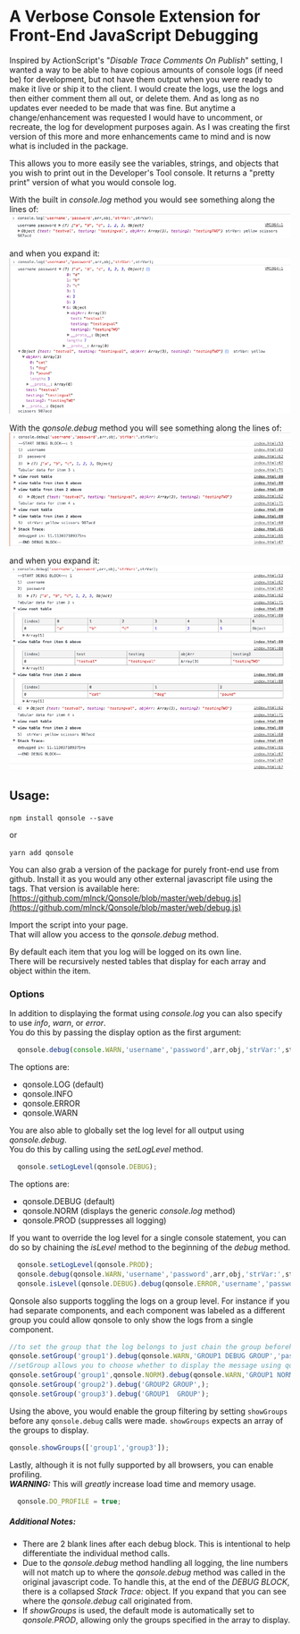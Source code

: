 # A Verbose Console Extension for Front-End JavaScript Debugging

Inspired by ActionScript's "_Disable Trace Comments On Publish_" setting, I wanted a way to be able to have copious amounts of console logs (if need be) for development, but not have them output when you were ready to make it live or ship it to the client. I would create the logs, use the logs and then either comment them all out, or delete them. And as long as no updates ever needed to be made that was fine. But anytime a change/enhancement was requested I would have to uncomment, or recreate, the log for development purposes again. As I was creating the first version of this more and more enhancements came to mind and is now what is included in the package.

This allows you to more easily see the variables, strings, and objects that you wish to print out in the Developer's Tool console.
It returns a "pretty print" version of what you would console log.

With the built in _console.log_ method you would see something along the lines of:
![Console Log Collapsed](console-log-collapsed.png)

and when you expand it:  
![Console Log Expanded](console-log-expanded.png)

With the _qonsole.debug_ method you will see something along the lines of:
![Console Debug Collapsed](console-debug-collapsed.png)

and when you expand it:  
![Console Debug Expanded](console-debug-expanded.png)

## Usage:

`npm install qonsole --save`

or

`yarn add qonsole`

You can also grab a version of the package for purely front-end use from github. Install it as you would any other external javascript file using the _<script src=""></script>_ tags. That version is available here: [https://github.com/mlnck/Qonsole/blob/master/web/debug.js](https://github.com/mlnck/Qonsole/blob/master/web/debug.js)

Import the script into your page.  
That will allow you access to the _qonsole.debug_ method.

By default each item that you log will be logged on its own line.  
There will be recursively nested tables that display for each array and object within the item.

### Options
In addition to displaying the format using _console.log_ you can also specify to use _info_, _warn_, or _error_.  
You do this by passing the display option as the first argument:
```javascript
  qonsole.debug(console.WARN,'username','password',arr,obj,'strVar:',strVar);
```
The options are:
* qonsole.LOG (default)
* qonsole.INFO
* qonsole.ERROR
* qonsole.WARN

You are also able to globally set the log level for all output using _qonsole.debug_.  
You do this by calling using the _setLogLevel_ method.
```javascript
  qonsole.setLogLevel(qonsole.DEBUG);
```
The options are:
* qonsole.DEBUG (default)
* qonsole.NORM (displays the generic _console.log_ method)
* qonsole.PROD (suppresses all logging)

If you want to override the log level for a single console statement, you can do so by chaining the _isLevel_ method to the beginning of the _debug_ method.
```javascript
  qonsole.setLogLevel(qonsole.PROD);
  qonsole.debug(qonsole.WARN,'username','password',arr,obj,'strVar:',strVar); //will not display due to logLevel being set to "PROD" above
  qonsole.isLevel(qonsole.DEBUG).debug(qonsole.ERROR,'username','password',arr,obj,'strVar:',strVar); //will display using "pretty print" style
```

Qonsole also supports toggling the logs on a group level. For instance if you had separate components, and each component was labeled as a different group you could allow qonsole to only show the logs from a single component.
```javascript
//to set the group that the log belongs to just chain the group beforehand:
qonsole.setGroup('group1').debug(qonsole.WARN,'GROUP1 DEBUG GROUP','password',arr,obj,'strVar:');
//setGroup allows you to choose whether to display the message using qonsole.DEBUG(default) or qonsole.NORM
qonsole.setGroup('group1',qonsole.NORM).debug(qonsole.WARN,'GROUP1 NORM GROUP');
qonsole.setGroup('group2').debug('GROUP2 GROUP',);
qonsole.setGroup('group3').debug('GROUP1  GROUP');
```
Using the above, you would enable the group filtering by setting `showGroups` before any `qonsole.debug` calls were made. `showGroups` expects an array of the groups to display.
```javascript
qonsole.showGroups(['group1','group3']);
```

Lastly, although it is not fully supported by all browsers, you can enable profiling.  
_**WARNING:**_ This will _greatly_ increase load time and memory usage.
```javascript
  qonsole.DO_PROFILE = true;
```

##### _Additional Notes:_
* There are 2 blank lines after each debug block. This is intentional to help differentiate the individual method calls.
* Due to the _qonsole.debug_ method handling all logging, the line numbers will not match up to where the _qonsole.debug_ method was called in the original javascript code. To handle this, at the end of the _DEBUG BLOCK_, there is a collapsed _Stack Trace:_ object. If you expand that you can see where the _qonsole.debug_ call originated from.
* If _showGroups_ is used, the default mode is automatically set to _qonsole.PROD_, allowing only the groups specified in the array to display.

